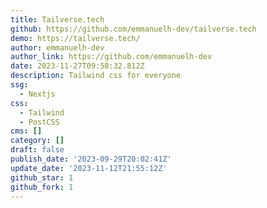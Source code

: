 ```yaml
---
title: Tailverse.tech
github: https://github.com/emmanuelh-dev/tailverse.tech
demo: https://tailverse.tech/
author: emmanuelh-dev
author_link: https://github.com/emmanuelh-dev
date: 2023-11-27T09:58:32.812Z
description: Tailwind css for everyone
ssg:
  - Nextjs
css:
  - Tailwind
  - PostCSS
cms: []
category: []
draft: false
publish_date: '2023-09-29T20:02:41Z'
update_date: '2023-11-12T21:55:12Z'
github_star: 1
github_fork: 1
---
```

